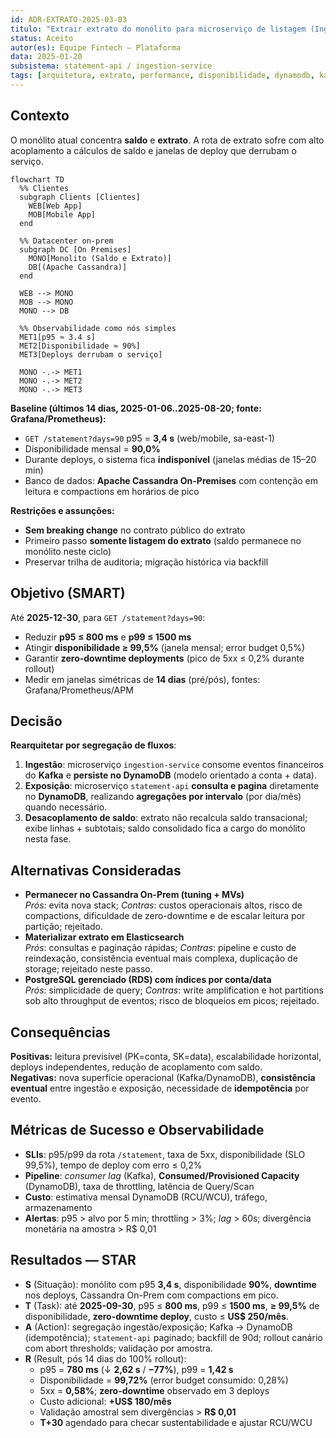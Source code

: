```yaml
---
id: ADR-EXTRATO-2025-03-03
titulo: "Extrair extrato do monólito para microserviço de listagem (Ingestão/Exposição segregadas: Kafka → DynamoDB)"
status: Aceito
autor(es): Equipe Fintech – Plataforma
data: 2025-01-20
subsistema: statement-api / ingestion-service
tags: [arquitetura, extrato, performance, disponibilidade, dynamodb, kafka]
---
```


## Contexto
O monólito atual concentra **saldo** e **extrato**. A rota de extrato sofre com alto acoplamento a cálculos de saldo e janelas de deploy que derrubam o serviço.

```mermaid
flowchart TD
  %% Clientes
  subgraph Clients [Clientes]
    WEB[Web App]
    MOB[Mobile App]
  end

  %% Datacenter on-prem
  subgraph DC [On Premises]
    MONO[Monolito (Saldo e Extrato)]
    DB[(Apache Cassandra)]
  end

  WEB --> MONO
  MOB --> MONO
  MONO --> DB

  %% Observabilidade como nós simples
  MET1[p95 ≈ 3.4 s]
  MET2[Disponibilidade ≈ 90%]
  MET3[Deploys derrubam o serviço]

  MONO -.-> MET1
  MONO -.-> MET2
  MONO -.-> MET3

```

**Baseline (últimos 14 dias, 2025-01-06..2025-08-20; fonte: Grafana/Prometheus):**
- `GET /statement?days=90` p95 = **3,4 s** (web/mobile, sa-east-1)
- Disponibilidade mensal = **90,0%**
- Durante deploys, o sistema fica **indisponível** (janelas médias de 15–20 min)
- Banco de dados: **Apache Cassandra On-Premises** com contenção em leitura e compactions em horários de pico

**Restrições e assunções:**
- **Sem breaking change** no contrato público do extrato
- Primeiro passo **somente listagem do extrato** (saldo permanece no monólito neste ciclo)
- Preservar trilha de auditoria; migração histórica via backfill


## Objetivo (SMART)
Até **2025-12-30**, para `GET /statement?days=90`:
- Reduzir **p95 ≤ 800 ms** e **p99 ≤ 1500 ms**
- Atingir **disponibilidade ≥ 99,5%** (janela mensal; error budget 0,5%)
- Garantir **zero-downtime deployments** (pico de 5xx ≤ 0,2% durante rollout)
- Medir em janelas simétricas de **14 dias** (pré/pós), fontes: Grafana/Prometheus/APM

## Decisão
**Rearquitetar por segregação de fluxos**:
1. **Ingestão**: microserviço `ingestion-service` consome eventos financeiros do **Kafka** e **persiste no DynamoDB** (modelo orientado a conta + data).
2. **Exposição**: microserviço `statement-api` **consulta e pagina** diretamente no **DynamoDB**, realizando **agregações por intervalo** (por dia/mês) quando necessário.
3. **Desacoplamento de saldo**: extrato não recalcula saldo transacional; exibe linhas + subtotais; saldo consolidado fica a cargo do monólito nesta fase.

## Alternativas Consideradas
- **Permanecer no Cassandra On-Prem (tuning + MVs)**  
  *Prós*: evita nova stack; *Contras*: custos operacionais altos, risco de compactions, dificuldade de zero-downtime e de escalar leitura por partição; rejeitado.
- **Materializar extrato em Elasticsearch**  
  *Prós*: consultas e paginação rápidas; *Contras*: pipeline e custo de reindexação, consistência eventual mais complexa, duplicação de storage; rejeitado neste passo.
- **PostgreSQL gerenciado (RDS) com índices por conta/data**  
  *Prós*: simplicidade de query; *Contras*: write amplification e hot partitions sob alto throughput de eventos; risco de bloqueios em picos; rejeitado.

## Consequências
**Positivas:** leitura previsível (PK=conta, SK=data), escalabilidade horizontal, deploys independentes, redução de acoplamento com saldo.  
**Negativas:** nova superfície operacional (Kafka/DynamoDB), **consistência eventual** entre ingestão e exposição, necessidade de **idempotência** por evento.


## Métricas de Sucesso e Observabilidade
- **SLIs**: p95/p99 da rota `/statement`, taxa de 5xx, disponibilidade (SLO 99,5%), tempo de deploy com erro ≤ 0,2%  
- **Pipeline**: *consumer lag* (Kafka), **Consumed/Provisioned Capacity** (DynamoDB), taxa de throttling, latência de Query/Scan  
- **Custo**: estimativa mensal DynamoDB (RCU/WCU), tráfego, armazenamento  
- **Alertas**: p95 > alvo por 5 min; throttling > 3%; *lag* > 60s; divergência monetária na amostra > R$ 0,01


## Resultados — STAR 
- **S** (Situação): monólito com p95 **3,4 s**, disponibilidade **90%**, **downtime** nos deploys, Cassandra On-Prem com compactions em pico.  
- **T** (Task): até **2025-09-30**, p95 ≤ **800 ms**, p99 ≤ **1500 ms**, **≥ 99,5%** de disponibilidade, **zero-downtime deploy**, custo ≤ **US$ 250/mês**.  
- **A** (Action): segregação ingestão/exposição; Kafka → DynamoDB (idempotência); `statement-api` paginado; backfill de 90d; rollout canário com abort thresholds; validação por amostra.  
- **R** (Result, pós 14 dias do 100% rollout):  
  - p95 = **780 ms** (↓ **2,62 s** / **−77%**), p99 = **1,42 s**  
  - Disponibilidade = **99,72%** (error budget consumido: 0,28%)  
  - 5xx = **0,58%**; **zero-downtime** observado em 3 deploys  
  - Custo adicional: **+US$ 180/mês**  
  - Validação amostral sem divergências > **R$ 0,01**  
  - **T+30** agendado para checar sustentabilidade e ajustar RCU/WCU
